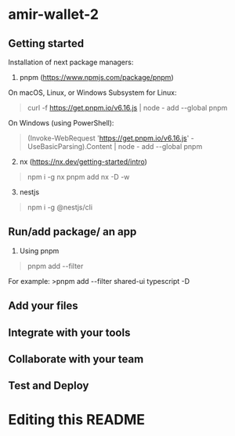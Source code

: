 # amir-wallet-2


## Getting started

Installation of next package managers:
1. pnpm (https://www.npmjs.com/package/pnpm)

On macOS, Linux, or Windows Subsystem for Linux:
>curl -f https://get.pnpm.io/v6.16.js | node - add --global pnpm

On Windows (using PowerShell):
>(Invoke-WebRequest 'https://get.pnpm.io/v6.16.js' -UseBasicParsing).Content | node - add --global pnpm

2. nx (https://nx.dev/getting-started/intro)
> npm i -g nx
> pnpm add nx -D -w

3. nestjs
> npm i -g @nestjs/cli

## Run/add package/ an app
1. Using pnpm
> pnpm add --filter <app-name> <package-name>

For example: >pnpm add --filter shared-ui typescript -D

## Add your files


## Integrate with your tools


## Collaborate with your team



## Test and Deploy


# Editing this README

